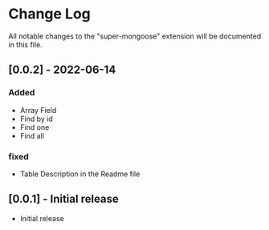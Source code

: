 # Change Log

All notable changes to the "super-mongoose" extension will be documented in this file.

## [0.0.2] - 2022-06-14

### Added

- Array Field
- Find by id
- Find one
- Find all

### fixed

- Table Description in the Readme file

## [0.0.1] - Initial release

- Initial release
